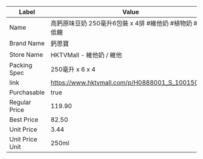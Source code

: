 | Label           | Value                                           |
| --------------- | ----------------------------------------------- |
| Name            | 高鈣原味豆奶 250毫升6包裝 x 4排 #維他奶 #植物奶 #素 #低糖           |
| Brand Name      | 鈣思寶                                             |
| Store Name      | HKTVMall - 維他奶 / 維他                             |
| Packing Spec    | 250毫升 x 6 x 4                                   |
| link            | https://www.hktvmall.com/p/H0888001_S_10015024C |
| Purchasable     | true                                            |
| Regular Price   | 119.90                                          |
| Best Price      | 82.50                                           |
| Unit Price      | 3.44                                            |
| Unit Price Unit | 250ml                                           |
